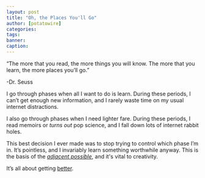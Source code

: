 ```yaml
---
layout: post
title: "Oh, the Places You'll Go"
author: [potatowire]
categories: 
tags: 
banner: 
caption:
---
```


“The more that you read, the more things you will know. The more that you learn, the more places you’ll go.”

-Dr. Seuss

I go through phases when all I want to do is learn. During these periods, I can’t get enough new information, and I rarely waste time on my usual internet distractions. 

I also go through phases when I need lighter fare. During these periods, I read memoirs or *turns out* pop science, and I fall down lots of internet rabbit holes.

This best decision I ever made was to stop trying to control which phase I’m in. It’s pointless, and I invariably learn something worthwhile anyway. This is the basis of the [*adjacent possible*][1], and it's vital to creativity.

It’s all about getting [better][2].

[1]:	https://with.thegra.in/adjacent-possible
[2]:	https://with.thegra.in/better